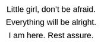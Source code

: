 <!DOCTYPE html>
<html>
<head>
<meta charset="UTF-8">
<style>
html, body {
margin: 0;
padding: 0;
height: 100%;
background: white;
display: flex;
justify-content: center;
align-items: center;
font-family: Arial, sans-serif;
}
.message {
text-align: center;
font-size: 22px;
color: #000;
line-height: 1.6;
}
</style>
</head>
<body>
<div class="message">
Little girl, don’t be afraid.<br>
Everything will be alright.<br>
I am here. Rest assure.
</div>
</body>
</html>
